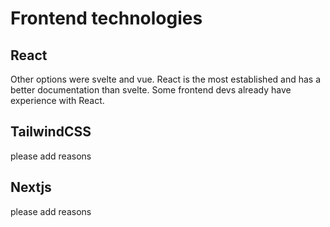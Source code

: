 # Frontend technologies

## React

Other options were svelte and vue.
React is the most established and has a better documentation than svelte.
Some frontend devs already have experience with React.

## TailwindCSS

please add reasons

## Nextjs

please add reasons